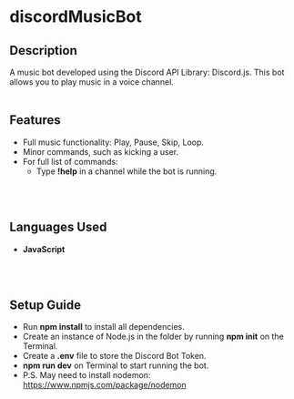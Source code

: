 <h1>discordMusicBot</h1>

<h2>Description</h2>
A music bot developed using the Discord API Library: Discord.js. This bot allows you to play music in a voice channel.
<br>
<br>
<h2>Features</h2>

- Full music functionality: Play, Pause, Skip, Loop.
- Minor commands, such as kicking a user.
- For full list of commands:
    - Type <b>!help</b> in a channel while the bot is running.
<br>
<br>
<h2>Languages Used</h2>

- <b>JavaScript</b>
<br>
<br>
<h2>Setup Guide</h2>

- Run <b>npm install</b> to install all dependencies.
- Create an instance of Node.js in the folder by running <b>npm init</b> on the Terminal.
- Create a <b>.env</b> file to store the Discord Bot Token.
- <b>npm run dev</b> on Terminal to start running the bot.
- P.S. May need to install nodemon: https://www.npmjs.com/package/nodemon